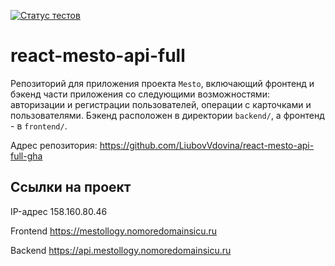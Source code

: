 [![Статус тестов](../../actions/workflows/tests.yml/badge.svg)](../../actions/workflows/tests.yml)

# react-mesto-api-full
Репозиторий для приложения проекта `Mesto`, включающий фронтенд и бэкенд части приложения со следующими возможностями: авторизации и регистрации пользователей, операции с карточками и пользователями. Бэкенд расположен в директории `backend/`, а фронтенд - в `frontend/`. 

Адрес репозитория: https://github.com/LiubovVdovina/react-mesto-api-full-gha

## Ссылки на проект

IP-адрес 158.160.80.46

Frontend https://mestollogy.nomoredomainsicu.ru

Backend https://api.mestollogy.nomoredomainsicu.ru
